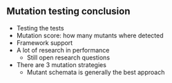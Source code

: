## Mutation testing conclusion

* Testing the tests
* Mutation score: how many mutants where detected
* Framework support
* A lot of research in performance
    * Still open research questions
* There are 3 mutation strategies
    * Mutant schemata is generally the best approach